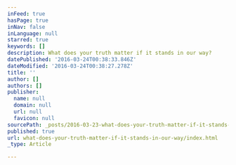 ```yaml
---
inFeed: true
hasPage: true
inNav: false
inLanguage: null
starred: true
keywords: []
description: What does your truth matter if it stands in our way?
datePublished: '2016-03-24T00:38:33.846Z'
dateModified: '2016-03-24T00:38:27.278Z'
title: ''
author: []
authors: []
publisher:
  name: null
  domain: null
  url: null
  favicon: null
sourcePath: _posts/2016-03-23-what-does-your-truth-matter-if-it-stands-in-our-way.md
published: true
url: what-does-your-truth-matter-if-it-stands-in-our-way/index.html
_type: Article

---
```

